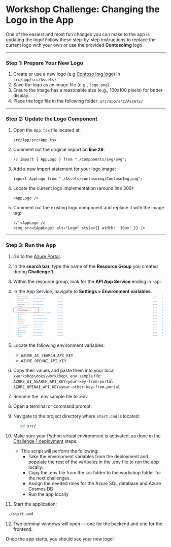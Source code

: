 # Workshop Challenge: Changing the Logo in the App

One of the easiest and most fun changes you can make to the app is updating the logo! Follow these step-by-step instructions to replace the current logo with your own or use the provided **ContosoImg** logo.

---

### Step 1: Prepare Your New Logo
1. Create or use a new logo (e.g [Contoso Img logo](../../../../src/App/src/Assets/ContosoImg.png)) in `src/app/src/Assets/`.
2. Save the logo as an image file (e.g., `logo.png`).
3. Ensure the image has a reasonable size (e.g., 100x100 pixels) for better display.
4. Place the logo file in the following folder:
    `src/app/src/Assets/`

---

### Step 2: Update the Logo Component

1. Open the `App.tsx` file located at:  
   ```
   src/App/src/App.tsx
   ```

2. Comment out the original import on **line 29**:

   ```tsx
   // import { AppLogo } from "./components/Svg/Svg";
   ```

3. Add a new import statement for your logo image:

   ```tsx
   import AppLogo from "./Assets/contosoimg/ContosoImg.png";
   ```

4. Locate the current logo implementation (around line 309):
    
    ``` tsx
   <AppLogo />
   ```


5. Comment out the existing logo component and replace it with the image tag:

   ```tsx
   // <AppLogo />
   <img src={AppLogo} alt="Logo" style={{ width: '30px' }} />
   ```

---

### Step 3: Run the App

1. Go to the [Azure Portal](https://portal.azure.com).
2. In the **search bar**, type the name of the **Resource Group** you created during **Challenge 1**.
3. Within the resource group, look for the **API App Service** ending in -api.  
4. In the App Service, navigate to **Settings > Environment variables**.
   ![Azure Portal Settings > Configuration](../img/portal-app-api-env.png)
5. Locate the following environment variables:
   - `AZURE_AI_SEARCH_API_KEY`
   - `AZURE_OPENAI_API_KEY`
6. Copy their values and paste them into your local `\workshop\docs\workshop\.env.sample` file:
   `AZURE_AI_SEARCH_API_KEY=your-key-from-portal`
   `AZURE_OPENAI_API_KEY=your-other-key-from-portal`
7. Rename the .env.sample file to .env
8. Open a terminal or command prompt.
9. Navigate to the project directory where `start.cmd` is located:

   ```bash
      cd src/
   ```
10. Make sure your Python virtual environment is activated, as done in the [Challenge 1 deployment](../Challenge-1/Deployment.md) steps.
      * This script will perform the following: 
         * Take the environment variables from the deployment and populate the rest of the varibales in the .env file to run the app locally. 
         * Copy the .env file from the src folder to the workshop folder for the next challenges. 
         * Assign the needed roles for the Azure SQL database and Azure Cosmos DB
         * Run the app locally
11. Start the application:
   
   ```bash
    ./start.cmd
   ```
12. Two terminal windows will open — one for the backend and one for the frontend.

Once the app starts, you should see your new logo!




